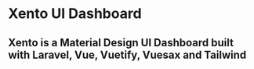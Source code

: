 

# Xento UI Dashboard

## Xento is a Material Design UI Dashboard built with Laravel, Vue, Vuetify, Vuesax and Tailwind
